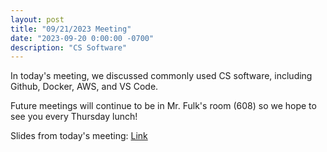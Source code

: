 ```yaml
---
layout: post
title: "09/21/2023 Meeting"
date: "2023-09-20 0:00:00 -0700"
description: "CS Software"
---
```


In today's meeting, we discussed commonly used CS software, including Github, Docker, AWS, and VS Code.

Future meetings will continue to be in Mr. Fulk's room (608) so we hope to see you every Thursday lunch!

Slides from today's meeting: [Link](https://docs.google.com/presentation/d/1Zs0r-_69anav55vkWMMdaT1hZDz12r54lx-fYfRcXUg/edit?usp=sharing)
